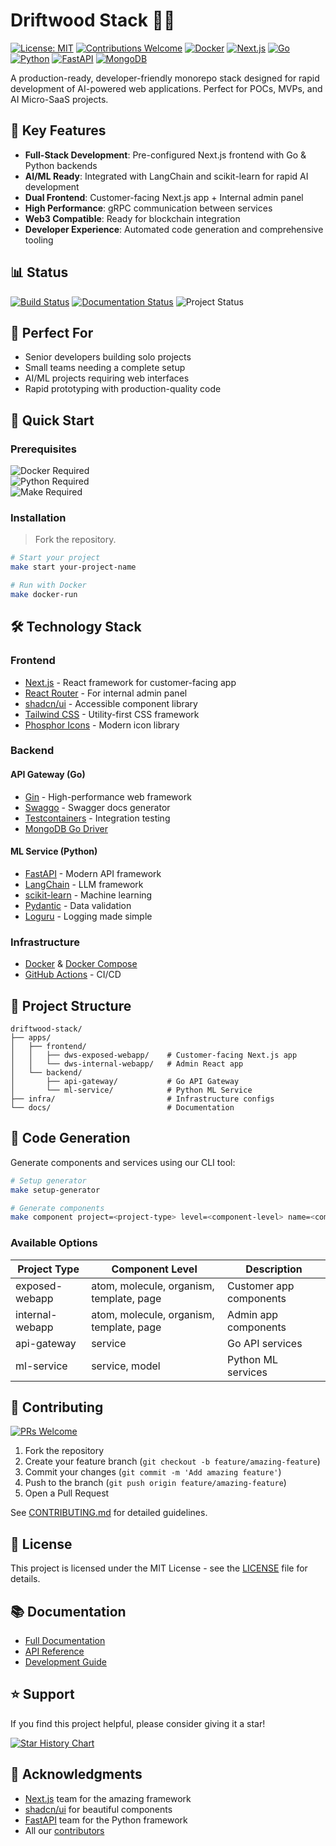 # Driftwood Stack 🌊🎸

[![License: MIT](https://img.shields.io/badge/License-MIT-yellow.svg)](https://opensource.org/licenses/MIT)
[![Contributions Welcome](https://img.shields.io/badge/contributions-welcome-brightgreen.svg?style=flat)](CONTRIBUTING.md)
[![Docker](https://img.shields.io/badge/docker-%230db7ed.svg?style=flat&logo=docker&logoColor=white)](https://www.docker.com/)
[![Next.js](https://img.shields.io/badge/Next.js-black?style=flat&logo=next.js&logoColor=white)](https://nextjs.org/)
[![Go](https://img.shields.io/badge/go-%2300ADD8.svg?style=flat&logo=go&logoColor=white)](https://golang.org/)
[![Python](https://img.shields.io/badge/python-3670A0?style=flat&logo=python&logoColor=ffdd54)](https://www.python.org/)
[![FastAPI](https://img.shields.io/badge/FastAPI-005571?style=flat&logo=fastapi)](https://fastapi.tiangolo.com/)
[![MongoDB](https://img.shields.io/badge/MongoDB-%234ea94b.svg?style=flat&logo=mongodb&logoColor=white)](https://www.mongodb.com/)

A production-ready, developer-friendly monorepo stack designed for rapid development of AI-powered web applications. Perfect for POCs, MVPs, and AI Micro-SaaS projects.

## 🌟 Key Features

- **Full-Stack Development**: Pre-configured Next.js frontend with Go & Python backends
- **AI/ML Ready**: Integrated with LangChain and scikit-learn for rapid AI development
- **Dual Frontend**: Customer-facing Next.js app + Internal admin panel
- **High Performance**: gRPC communication between services
- **Web3 Compatible**: Ready for blockchain integration
- **Developer Experience**: Automated code generation and comprehensive tooling

## 📊 Status

[![Build Status](https://img.shields.io/badge/build-passing-brightgreen)](https://github.com/yourusername/driftwood-stack/actions)
[![Documentation Status](https://img.shields.io/badge/docs-latest-blue)](https://github.com/yourusername/driftwood-stack/wiki)
![Project Status](https://img.shields.io/badge/status-alpha-orange)

## 🎯 Perfect For

- Senior developers building solo projects
- Small teams needing a complete setup
- AI/ML projects requiring web interfaces
- Rapid prototyping with production-quality code

## 🚀 Quick Start

### Prerequisites

![Docker](https://img.shields.io/badge/docker-%230db7ed.svg?style=flat&logo=docker&logoColor=white) Required  
![Python](https://img.shields.io/badge/python-3.8+-blue.svg) Required  
![Make](https://img.shields.io/badge/Make-%23008FBA.svg?style=flat&logo=gnu&logoColor=white) Required

### Installation

> Fork the repository.

```bash
# Start your project
make start your-project-name

# Run with Docker
make docker-run
```

## 🛠️ Technology Stack

### Frontend
- [Next.js](https://nextjs.org/) - React framework for customer-facing app
- [React Router](https://reactrouter.com/) - For internal admin panel
- [shadcn/ui](https://shadcn.dev/) - Accessible component library
- [Tailwind CSS](https://tailwindcss.com/) - Utility-first CSS framework
- [Phosphor Icons](https://phosphoricons.com/) - Modern icon library

### Backend
#### API Gateway (Go)
- [Gin](https://gin-gonic.com/) - High-performance web framework
- [Swaggo](https://swaggo.github.io/swaggo.io/) - Swagger docs generator
- [Testcontainers](https://testcontainers.com/) - Integration testing
- [MongoDB Go Driver](https://www.mongodb.com/docs/drivers/go/current/)

#### ML Service (Python)
- [FastAPI](https://fastapi.tiangolo.com/) - Modern API framework
- [LangChain](https://python.langchain.com/) - LLM framework
- [scikit-learn](https://scikit-learn.org/) - Machine learning
- [Pydantic](https://docs.pydantic.dev/) - Data validation
- [Loguru](https://loguru.readthedocs.io/) - Logging made simple

### Infrastructure
- [Docker](https://www.docker.com/) & [Docker Compose](https://docs.docker.com/compose/)
- [GitHub Actions](https://github.com/features/actions) - CI/CD

## 📁 Project Structure

```plaintext
driftwood-stack/
├── apps/
│   ├── frontend/
│   │   ├── dws-exposed-webapp/    # Customer-facing Next.js app
│   │   └── dws-internal-webapp/   # Admin React app
│   └── backend/
│       ├── api-gateway/           # Go API Gateway
│       └── ml-service/            # Python ML Service
├── infra/                         # Infrastructure configs
└── docs/                          # Documentation
```

## 🔧 Code Generation

Generate components and services using our CLI tool:

```bash
# Setup generator
make setup-generator

# Generate components
make component project=<project-type> level=<component-level> name=<component-name>
```

### Available Options

| Project Type | Component Level | Description |
|--------------|----------------|-------------|
| exposed-webapp | atom, molecule, organism, template, page | Customer app components |
| internal-webapp | atom, molecule, organism, template, page | Admin app components |
| api-gateway | service | Go API services |
| ml-service | service, model | Python ML services |

## 🤝 Contributing

[![PRs Welcome](https://img.shields.io/badge/PRs-welcome-brightgreen.svg?style=flat)](http://makeapullrequest.com)

1. Fork the repository
2. Create your feature branch (`git checkout -b feature/amazing-feature`)
3. Commit your changes (`git commit -m 'Add amazing feature'`)
4. Push to the branch (`git push origin feature/amazing-feature`)
5. Open a Pull Request

See [CONTRIBUTING.md](CONTRIBUTING.md) for detailed guidelines.

## 📄 License

This project is licensed under the MIT License - see the [LICENSE](LICENSE) file for details.

## 📚 Documentation

- [Full Documentation](https://github.com/yourusername/driftwood-stack/wiki)
- [API Reference](https://github.com/yourusername/driftwood-stack/wiki/api)
- [Development Guide](https://github.com/yourusername/driftwood-stack/wiki/development)

## ⭐ Support

If you find this project helpful, please consider giving it a star!

[![Star History Chart](https://api.star-history.com/svg?repos=Schieck/driftwood-stack&type=Date)](https://star-history.com/#Schieck/driftwood-stack&Date)

## 🙏 Acknowledgments

- [Next.js](https://nextjs.org/) team for the amazing framework
- [shadcn/ui](https://shadcn.dev/) for beautiful components
- [FastAPI](https://fastapi.tiangolo.com/) team for the Python framework
- All our [contributors](https://github.com/yourusername/driftwood-stack/graphs/contributors)